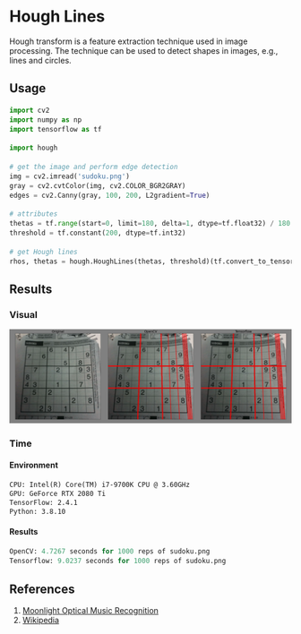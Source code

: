 # Hough Lines

Hough transform is a feature extraction technique used in image processing. The technique can be used to detect shapes in images, e.g., lines and circles.

## Usage

```python
import cv2
import numpy as np
import tensorflow as tf

import hough

# get the image and perform edge detection
img = cv2.imread('sudoku.png')
gray = cv2.cvtColor(img, cv2.COLOR_BGR2GRAY)
edges = cv2.Canny(gray, 100, 200, L2gradient=True)

# attributes
thetas = tf.range(start=0, limit=180, delta=1, dtype=tf.float32) / 180.0 * np.pi
threshold = tf.constant(200, dtype=tf.int32)

# get Hough lines
rhos, thetas = hough.HoughLines(thetas, threshold)(tf.convert_to_tensor(edges, dtype=tf.bool))
```

## Results

### Visual

![sudoku_lines](sudoku_lines.png)

### Time

#### Environment
```
CPU: Intel(R) Core(TM) i7-9700K CPU @ 3.60GHz
GPU: GeForce RTX 2080 Ti
TensorFlow: 2.4.1
Python: 3.8.10
```
#### Results

```python
OpenCV: 4.7267 seconds for 1000 reps of sudoku.png
Tensorflow: 9.0237 seconds for 1000 reps of sudoku.png
```

## References

1. [Moonlight Optical Music Recognition](https://github.com/tensorflow/moonlight/blob/master/moonlight/vision/hough.py)
2. [Wikipedia](https://en.wikipedia.org/wiki/Hough_transform)

